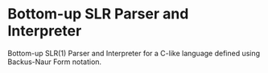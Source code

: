 # Bottom-up SLR Parser and Interpreter

Bottom-up SLR(1) Parser and Interpreter for a C-like language defined using Backus-Naur Form notation.
